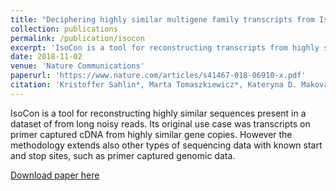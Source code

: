 ```yaml
---
title: "Deciphering highly similar multigene family transcripts from Iso-Seq data with IsoCon"
collection: publications
permalink: /publication/isocon
excerpt: 'IsoCon is a tool for reconstructing transcripts from highly similar gene families with PacBio Iso-Seq data.'
date: 2018-11-02
venue: 'Nature Communications'
paperurl: 'https://www.nature.com/articles/s41467-018-06910-x.pdf'
citation: 'Kristoffer Sahlin*, Marta Tomaszkiewicz*, Kateryna D. Makova†, Paul Medvedev†. (2018). &quot;Deciphering highly similar multigene family transcripts from iso-seq data with isocon.&quot; <i>Nature Communications</i>. 9(1):4601.'
---
```

IsoCon is a tool for reconstructing highly similar sequences present in a dataset of from long noisy reads. Its original use case was transcripts on primer captured cDNA from highly similar gene copies. However the methodology extends also other types of sequencing data with known start and stop sites, such as primer captured genomic data.

[Download paper here](https://www.nature.com/articles/s41467-018-06910-x.pdf)

<!-- Recommended citation: Kristoffer Sahlin*, Marta Tomaszkiewicz*, Kateryna D. Makova†, Paul Medvedev†. (2018). &quot;Deciphering highly similar multigene family transcripts from iso-seq data with isocon.&quot; <i>Nature Communications</i>. 9(1):4601. -->